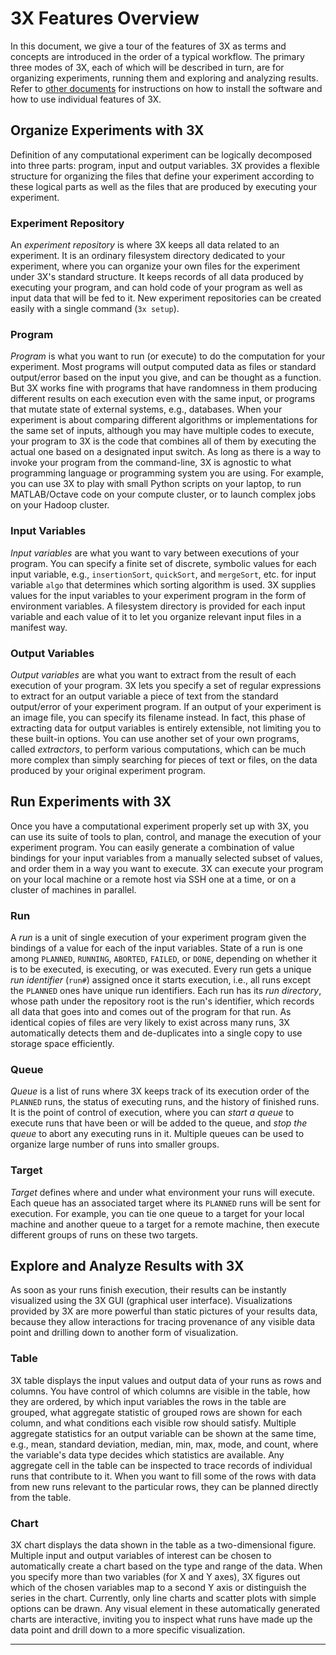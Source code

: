 # <i class="icon-beaker"></i> 3X Features Overview

In this document, we give a tour of the features of <span class="sans-serif">3X</span> as terms and concepts are introduced in the order of a typical workflow.
The primary three modes of 3X, each of which will be described in turn, are for organizing experiments, running them and exploring and analyzing results.
Refer to [other documents](../../#further-information) for instructions on how to install the software and how to use individual features of <span class="sans-serif">3X</span>.

## Organize Experiments with 3X

Definition of any computational experiment can be logically decomposed into three parts: program, input and output variables.
<span class="sans-serif">3X</span> provides a flexible structure for organizing the files that define your experiment according to these logical parts as well as the files that are produced by executing your experiment.

### Experiment Repository
An *experiment repository* is where <span class="sans-serif">3X</span> keeps all data related to an experiment.
It is an ordinary filesystem directory dedicated to your experiment, where you can organize your own files for the experiment under <span class="sans-serif">3X</span>'s standard structure.
It keeps records of all data produced by executing your program, and can hold code of your program as well as input data that will be fed to it.
New experiment repositories can be created easily with a single command (`3x setup`).

### Program
*Program* is what you want to run (or execute) to do the computation for your experiment.
Most programs will output computed data as files or standard output/error based on the input you give, and can be thought as a function.
But <span class="sans-serif">3X</span> works fine with programs that have randomness in them producing different results on each execution even with the same input, or programs that mutate state of external systems, e.g., databases.
When your experiment is about comparing different algorithms or implementations for the same set of inputs, although you may have multiple codes to execute, your program to 3X is the code that combines all of them by executing the actual one based on a designated input switch.
As long as there is a way to invoke your program from the command-line, <span class="sans-serif">3X</span> is agnostic to what programming language or programming system you are using.
For example, you can use <span class="sans-serif">3X</span> to play with small Python scripts on your laptop, to run MATLAB/Octave code on your compute cluster, or to launch complex jobs on your Hadoop cluster.

### Input Variables
*Input variables* are what you want to vary between executions of your program.
You can specify a finite set of discrete, symbolic values for each input variable, e.g., `insertionSort`, `quickSort`, and `mergeSort`, etc. for input variable `algo` that determines which sorting algorithm is used.
<span class="sans-serif">3X</span> supplies values for the input variables to your experiment program in the form of environment variables.
A filesystem directory is provided for each input variable and each value of it to let you organize relevant input files in a manifest way.

### Output Variables
*Output variables* are what you want to extract from the result of each execution of your program.
<span class="sans-serif">3X</span> lets you specify a set of regular expressions to extract for an output variable a piece of text from the standard output/error of your experiment program.
If an output of your experiment is an image file, you can specify its filename instead.
In fact, this phase of extracting data for output variables is entirely extensible, not limiting you to these built-in options.
You can use another set of your own programs, called *extractors*, to perform various computations, which can be much more complex than simply searching for pieces of text or files, on the data produced by your original experiment program.



## Run Experiments with 3X

Once you have a computational experiment properly set up with <span class="sans-serif">3X</span>, you can use its suite of tools to plan, control, and manage the execution of your experiment program.
You can easily generate a combination of value bindings for your input variables from a manually selected subset of values, and order them in a way you want to execute.
<span class="sans-serif">3X</span> can execute your program on your local machine or a remote host via SSH one at a time, or on a cluster of machines in parallel.

### Run
A *run* is a unit of single execution of your experiment program given the bindings of a value for each of the input variables.
State of a run is one among `PLANNED`, `RUNNING`, `ABORTED`, `FAILED`, or `DONE`, depending on whether it is to be executed, is executing, or was executed.
Every run gets a unique *run identifier* (`run#`) assigned once it starts execution, i.e., all runs except the `PLANNED` ones have unique run identifiers.
Each run has its *run directory*, whose path under the repository root is the run's identifier, which records all data that goes into and comes out of the program for that run.
As identical copies of files are very likely to exist across many runs, <span class="sans-serif">3X</span> automatically detects them and de-duplicates into a single copy to use storage space efficiently.

### Queue
*Queue* is a list of runs where <span class="sans-serif">3X</span> keeps track of its execution order of the `PLANNED` runs, the status of executing runs, and the history of finished runs.
It is the point of control of execution, where you can *start a queue* to execute runs that have been or will be added to the queue, and *stop the queue* to abort any executing runs in it.
Multiple queues can be used to organize large number of runs into smaller groups.

### Target
*Target* defines where and under what environment your runs will execute.
Each queue has an associated target where its `PLANNED` runs will be sent for execution.
For example, you can tie one queue to a target for your local machine and another queue to a target for a remote machine, then execute different groups of runs on these two targets.



## Explore and Analyze Results with 3X

As soon as your runs finish execution, their results can be instantly visualized using the <span class="sans-serif">3X</span> GUI (graphical user interface).
Visualizations provided by <span class="sans-serif">3X</span> are more powerful than static pictures of your results data, because they allow interactions for tracing provenance of any visible data point and drilling down to another form of visualization.

### Table
<span class="sans-serif">3X</span> table displays the input values and output data of your runs as rows and columns.
You have control of which columns are visible in the table, how they are ordered, by which input variables the rows in the table are grouped, what aggregate statistic of grouped rows are shown for each column, and what conditions each visible row should satisfy.
Multiple aggregate statistics for an output variable can be shown at the same time, e.g., mean, standard deviation, median, min, max, mode, and count, where the variable's data type decides which statistics are available.
Any aggregate cell in the table can be inspected to trace records of individual runs that contribute to it.
When you want to fill some of the rows with data from new runs relevant to the particular rows, they can be planned directly from the table.

### Chart
<span class="sans-serif">3X</span> chart displays the data shown in the table as a two-dimensional figure.
Multiple input and output variables of interest can be chosen to automatically create a chart based on the type and range of the data.
When you specify more than two variables (for X and Y axes), <span class="sans-serif">3X</span> figures out which of the chosen variables map to a second Y axis or distinguish the series in the chart.
Currently, only line charts and scatter plots with simple options can be drawn.
Any visual element in these automatically generated charts are interactive, inviting you to inspect what runs have made up the data point and drill down to a more specific visualization.


----

<link rel="stylesheet" type="text/css" href="http://netdna.bootstrapcdn.com/font-awesome/3.0.2/css/font-awesome.css">
